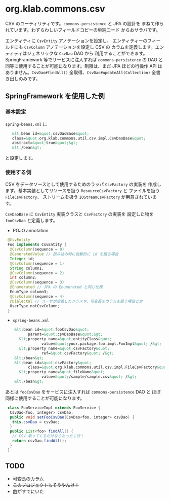 # org.klab.commons.csv

CSV のユーティリティです。`commons-persistence` と JPA の設計を
まねて作られています。わずらわしいフィールドコピーの単純コード
からおサラバです。

エンティティに `CsvEntity` アノテーションを設定し、
エンティティーのフィールドにも `CsvColumn` アノテーションを設定し CSV の
カラムを定義します。エンティティはジェネリックな `CsvDao` DAO から
利用することができます。SpringFramework 等でサービスに注入すれば `commons-persistence`
の DAO と同等に使用することが可能になります。制限は、まだ JPA ほどの行操作 API は
ありません。`CsvDao#findAll()` 全取得、`CsvDao#updateAll(Collection)` 全書き出しのみです。

## SpringFramework を使用した例

### 基本設定

`spring-beans.xml` に

```xml
   &lt;bean id=&quot;csvDaoBase&quot;
   class=&quot;org.klab.commons.util.csv.impl.CsvDaoBase&quot;
   abstract=&quot;true&quot;&gt;
   &lt;/bean&gt;
```
と設定します。

### 使用する側

CSV をデータソースとして使用するためのラッパ `CsvFactory` の実装を
作成します。基本実装としてリソースを扱う `ResourceCsvFactory` と
ファイルを扱う `FileCsvFactory`、
ストリームを扱う `IOStreamCsvFactory` が用意されています。

`CsvDaoBase` に `CsvEntity` 実装クラスと `CsvFactory` の実装を
設定した物を `fooCsvDao` と定義します。

 * POJO annotation

```java
 @CsvEntity
 Foo implements CsvEntity {
  @CsvColumn(sequence = 0)
  @GeneratedValue // 読み込み時に自動的に id を振る場合
  Integer id;
  @CsvColumn(sequence = 1)
  String column1;
  @CsvColumn(sequence = 2)
  int column2;
  @CsvColumn(sequence = 3)
  @Enumerated // JPA の Enumerated と同じ仕様
  EnumType column3;
  @CsvColumn(sequence = 4)
  @Dialectal // ユーザが定義したクラスや、可変長のカラムを扱う場合とか
  UserType notCsvColumn;
 }
```

 * `spring-beans.xml`

```xml
    &lt;bean id=&quot;fooCsvDao&quot;
          parent=&quot;csvDaoBase&quot;&gt;
      &lt;property name=&quot;entityClass&quot;
                value=&quot;your.package.foo.impl.FooImpl&quot; /&gt;
      &lt;property name=&quot;csvFactory&quot;
                ref=&quot;csvFactory&quot; /&gt;
    &lt;/bean&gt;
    &lt;bean id=&quot;csvFactory&quot;
          class=&quot;org.klab.commons.util.csv.impl.FileCsvFactory&quot;&gt;
      &lt;property name=&quot;fileName&quot;
                value=&quot;/sample/sample.csv&quot; /&gt;
    &lt;/bean&gt;
```

あとは `fooCsvDao` をサービスに注入すれば `commons-persistence` DAO と
ほぼ同様に使用することが可能になります。

```java
 class FooServiceImpl extends FooService {
  CsvDao<foo, integer> csvDao;
  public void setFooCsvDao(CsvDao<foo, integer> csvDao) {
   this.csvDao = csvDao;
  }
  public List<foo> findAll() {
   // CSV 取ってくるだけならたった１行！
   return csvDao.findAll();
  }
 }
```

## TODO

 * ~~可変長のカラム~~
 * ~~このプロジェクトもそうやんけ！~~
 * [敵](http://ykhr-kokko.sourceforge.jp/cgi-bin/wiki.cgi?page=Choco+CSVUtil)がすでにいた
